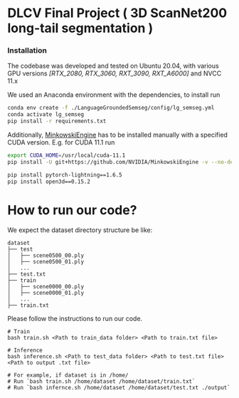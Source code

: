 # DLCV Final Project ( 3D ScanNet200 long-tail segmentation )

### Installation
The codebase was developed and tested on Ubuntu 20.04, with various GPU versions *[RTX_2080, RTX_3060, RXT_3090, RXT_A6000]* and NVCC 11.x

We used an Anaconda environment with the dependencies, to install run 

```sh
conda env create -f ./LanguageGroundedSemseg/config/lg_semseg.yml
conda activate lg_semseg
pip install -r requirements.txt
```

Additionally, [MinkowskiEngine](https://github.com/NVIDIA/MinkowskiEngine) has to be installed manually with a specified CUDA version. 
E.g. for CUDA 11.1 run 

```sh
export CUDA_HOME=/usr/local/cuda-11.1
pip install -U git+https://github.com/NVIDIA/MinkowskiEngine -v --no-deps --install-option="--blas=openblas"

pip install pytorch-lightning==1.6.5
pip install open3d==0.15.2
```

# How to run our code?

We expect the dataset directory structure be like:
```bash=
dataset
├── test
│   ├── scene0500_00.ply
│   ├── scene0500_01.ply
│   ...
├── test.txt
├── train
│   ├── scene0000_00.ply
│   ├── scene0000_01.ply
│   ...
├── train.txt
```

Please follow the instructions to run our code.
```bash=
# Train
bash train.sh <Path to train_data folder> <Path to train.txt file> 

# Inference
bash inference.sh <Path to test_data folder> <Path to test.txt file> <Path to output .txt file>

# For example, if dataset is in /home/
# Run `bash train.sh /home/dataset /home/dataset/train.txt`
# Run `bash infernce.sh /home/dataset /home/dataset/test.txt ./output`

```



